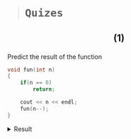 > # **```Quizes```**

## <p align="center">**(1)**</p>

Predict the result of the function

```cpp
void fun(int n)
{
    if(n == 0)
        return;

    cout << n << endl;
    fun(n--);
}
```

<details>
<summary>Result</summary>
Infinite loop
</details>
